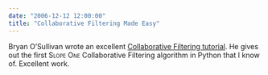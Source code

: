 ```yaml
---
date: "2006-12-12 12:00:00"
title: "Collaborative Filtering Made Easy"
---
```




Bryan O&rsquo;Sullivan wrote an excellent [Collaborative Filtering tutorial](http://www.serpentine.com/blog/2006/12/12/collaborative-filtering-made-easy/). He gives out the first <span style="font-variant:small-caps">Slope One</span> Collaborative Filtering algorithm in Python that I know of. Excellent work.

